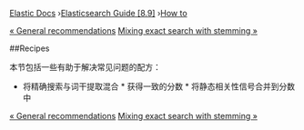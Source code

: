 

[Elastic Docs](/guide/) ›[Elasticsearch Guide [8.9]](index.md) ›[How
to](how-to.md)

[« General recommendations](general-recommendations.md) [Mixing exact search
with stemming »](mixing-exact-search-with-stemming.md)

##Recipes

本节包括一些有助于解决常见问题的配方：

* 将精确搜索与词干提取混合 * 获得一致的分数 * 将静态相关性信号合并到分数中

[« General recommendations](general-recommendations.md) [Mixing exact search
with stemming »](mixing-exact-search-with-stemming.md)
